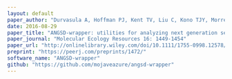 ```yaml
---
layout: default
paper_author: "Durvasula A, Hoffman PJ, Kent TV, Liu C, Kono TJY, Morrell PL, Ross-Ibarra J"
date: 2016-08-29
paper_title: "ANGSD-wrapper: utilities for analyzing next generation sequencing data"
paper_journal: "Molecular Ecology Resources 16: 1449-1454"
paper_url: "http://onlinelibrary.wiley.com/doi/10.1111/1755-0998.12578/full"
preprint: "https://peerj.com/preprints/1472/"
software_name: "ANGSD-wrapper"
github: "https://github.com/mojaveazure/angsd-wrapper"
---
```

